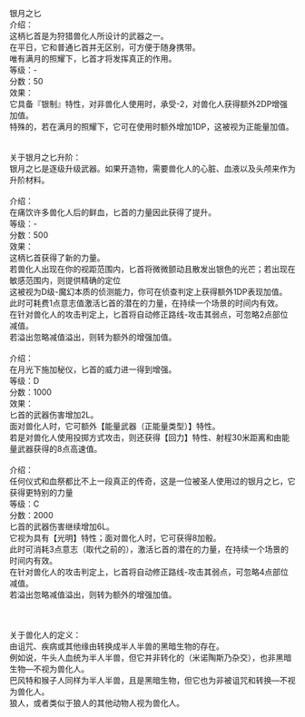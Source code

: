 <title>银月之匕</title>
<meta name="GENERATOR" content="WinCHM">
<meta http-equiv="Content-Type" content="text/html; charset=gb2312">
<br>银月之匕
<br>介绍：
<br>这柄匕首是为狩猎兽化人所设计的武器之一。
<br>在平日，它和普通匕首并无区别，可方便于随身携带。
<br>唯有满月的照耀下，匕首才将发挥真正的作用。
<br>等级：-
<br>分数：50
<br>效果：
<br>它具备『银制』特性，对非兽化人使用时，承受-2，对兽化人获得额外2DP增强加值。
<br>特殊的，若在满月的照耀下，它可在使用时额外增加1DP，这被视为正能量加值。
<br>
<br>
<br>关于银月之匕升阶：
<br>银月之匕是逐级升级武器。如果开造物，需要兽化人的心脏、血液以及头颅来作为升阶材料。    
<br>
<br>介绍：
<br>在痛饮许多兽化人后的鲜血，匕首的力量因此获得了提升。
<br>等级：-
<br>分数：500
<br>效果：
<br>这柄匕首获得了新的力量。
<br>若兽化人出现在你的视距范围内，匕首将微微颤动且散发出银色的光芒；若出现在敏感范围内，则提供精确的定位
<br>这被视为D级-魔幻本质的侦测能力，你可在侦查判定上获得额外1DP表现加值。
<br>此时可耗费1点意志值激活匕首的潜在的力量，在持续一个场景的时间内有效。
<br>在针对兽化人的攻击判定上，匕首将自动修正路线-攻击其弱点，可忽略2点部位减值。
<br>若溢出忽略减值溢出，则转为额外的增强加值。
<br>
<br>介绍：
<br>    在月光下施加秘仪，匕首的威力进一得到增强。
<br>等级：D
<br>分数：1000
<br>效果：
<br>匕首的武器伤害增加2L。
<br>面对兽化人时，它可额外【能量武器（正能量类型）】特性。
<br>若是对兽化人使用投掷方式攻击，则还获得【回力】特性、射程30米距离和由能量武器获得的8点高速值。
<br>
<br>介绍：
<br>任何仪式和血祭都比不上一段真正的传奇，这是一位被圣人使用过的银月之匕，它获得更特别的力量
<br>等级：C
<br>分数：2000
<br>匕首的武器伤害继续增加6L。
<br>它视为具有【光明】特性；面对兽化人时，它可获得8加骰。
<br>此时可消耗3点意志（取代之前的），激活匕首的潜在的力量，在持续一个场景的时间内有效。
<br>在针对兽化人的攻击判定上，匕首将自动修正路线-攻击其弱点，可忽略4点部位减值。
<br>若溢出忽略减值溢出，则转为额外的增强加值。
<br>    
<br>
<br>
<br>关于兽化人的定义：
<br>由诅咒、疾病或其他缘由转换成半人半兽的黑暗生物的存在。
<br>例如说，牛头人血统为半人半兽，但它并非转化的（米诺陶斯乃杂交），也非黑暗生物—不视为兽化人。
<br>巴风特和猴子人同样为半人半兽，且是黑暗生物，但它也为非被诅咒和转换—不视为兽化人。
<br>狼人，或者类似于狼人的其他动物人视为兽化人。
<br>
<br>